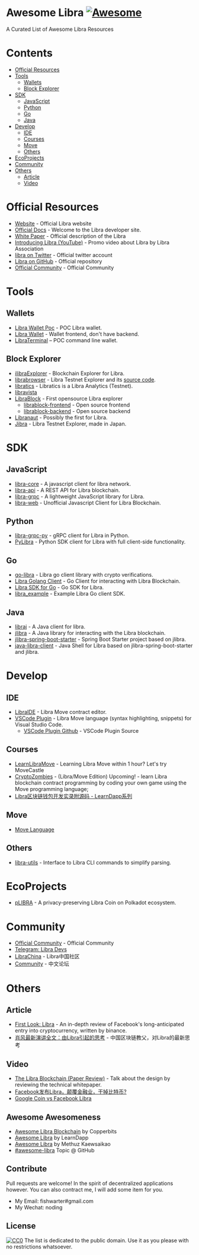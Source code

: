 # Awesome Libra [![Awesome](https://cdn.rawgit.com/sindresorhus/awesome/d7305f38d29fed78fa85652e3a63e154dd8e8829/media/badge.svg)](https://github.com/sindresorhus/awesome)<!-- omit in toc --> 
A Curated List of Awesome Libra Resources

# Contents <!-- omit in toc --> 
- [Official Resources](#official-resources)
- [Tools](#tools)
  - [Wallets](#wallets)
  - [Block Explorer](#block-explorer)
- [SDK](#sdk)
  - [JavaScript](#javascript)
  - [Python](#python)
  - [Go](#go)
  - [Java](#java)
- [Develop](#develop)
  - [IDE](#ide)
  - [Courses](#courses)
  - [Move](#move)
  - [Others](#others)
- [EcoProjects](#ecoprojects)
- [Community](#community)
- [Others](#others-1)
  - [Article](#article)
  - [Video](#video)


# Official Resources
* [Website](https://libra.org) - Official Libra website
*  [Official Docs](https://developers.libra.org/docs/welcome-to-libra) - Welcome to the Libra developer site.
* [White Paper](https://libra.org/en-US/white-paper/) - Official description of the Libra
* [Introducing Libra (YouTube)](https://www.youtube.com/watch?time_continue=1&v=4zw-jpVFKMY) - Promo video about Libra by Libra Association
* [libra on Twitter](https://twitter.com/search/libra) - Official twitter account
* [Libra on GitHub](https://github.com/libra/libra) - Official repository
* [Official Community](https://community.libra.org/) - Official Community

# Tools
## Wallets
* [Libra Wallet Poc](https://dev.kulap.io/libra/) - POC Libra wallet.
* [Libra Wallet](https://github.com/dpikalov/libra-wallet) - Wallet frontend, don't have backend.
* [LibraTerminal](https://github.com/sns254/LibraTerminal) – POC command line wallet.
  
## Block Explorer
* [ilibraExplorer](https://ilibraexplorer.com/) - Blockchain Explorer for Libra.
* [librabrowser](https://librabrowser.io/?fbclid=IwAR1LjpGiLWwW3oIFHnM3dm6H47H6D2R0dRAsqjmCcJSNtpW7yCcJu1ud2hE) - Libra Testnet Explorer and its [source code](https://github.com/Disk1n/LibraBrowser).
* [libratics](http://libratics.com) - Libratics is a Libra Analytics (Testnet).
* [libravista](http://libravista.com)
* [LibraBlock](https://librablock.io) - First opensource Libra explorer
  * [librablock-frontend](https://github.com/libra-china-org/librablock-frontend) - Open source frontend
  * [librablock-backend](https://github.com/libra-china-org/librabock-backend) - Open source backend
* [Libranaut](https://libranaut.io/) - Possibly the first for Libra.
* [Jibra](http://explorer.jibra.org) - Libra Testnet Explorer, made in Japan. 
  
# SDK
## JavaScript
* [libra-core](https://github.com/perfectmak/libra-core) - A javascript client for libra network.
* [libra-api](https://github.com/bonustrack/libra-api) - A REST API for Libra blockchain.
* [libra-grpc](https://github.com/bonustrack/libra-grpc) - A lightweight JavaScript library for Libra.
* [libra-web](https://github.com/bandprotocol/libra-web) - Unofficial Javascript Client for Libra Blockchain.
## Python
* [libra-grpc-py](https://github.com/egorsmkv/libra-grpc-py) - gRPC client for Libra in Python.
* [PyLibra](https://github.com/bandprotocol/pylibra) - Python SDK client for Libra with full client-side functionality.
  
## Go
* [go-libra](https://github.com/the729/go-libra) - Libra go client library with crypto verifications.
* [Libra Golang Client](https://github.com/codemaveric/libra-go) - Go Client for interacting with Libra Blockchain.
* [Libra SDK for Go](https://github.com/philippgille/libra-sdk-go) - Go SDK for Libra.
* [libra_example](https://github.com/phlip9/libra_example) - Example Libra Go client SDK.
## Java
* [libraj](https://github.com/libra-vista/libraj) - A Java client for libra.
* [jlibra](https://github.com/ketola/jlibra) - A Java library for interacting with the Libra blockchain.
* [jlibra-spring-boot-starter](https://github.com/ice09/jlibra-spring-boot-starter) - Spring Boot Starter project based on jlibra.
* [java-libra-client](https://github.com/ice09/java-libra-client) - Java Shell for Libra based on jlibra-spring-boot-starter and jlibra. 

# Develop
## IDE
* [LibraIDE](https://libraide.com/) - Libra Move contract editor.
* [VSCode Plugin](https://marketplace.visualstudio.com/items?itemName=SDKBox.vscode-libra-move) - Libra Move language (syntax highlighting, snippets) for Visual Studio Code.
  * [VSCode Plugin Github](https://github.com/sdkbox/vscode-libra-move) - VSCode Plugin Source
## Courses
* [LearnLibraMove](https://learnlibramove.com/) - Learning Libra Move within 1 hour? Let's try MoveCastle
* [CryptoZombies](https://cryptozombies.io/libra/) - (Libra/Move Edition) Upcoming! - learn Libra blockchain contract programming by coding your own game using the Move programming language; 
* [Libra区块链钱包开发实录附源码 - LearnDapp系列](https://github.com/learndapp/LearnDapp/blob/master/topics/libra/01/libra-wallet.md)
## Move
* [Move Language](https://developers.libra.org/docs/assets/papers/libra-move-a-language-with-programmable-resources.pdf)
## Others
* [libra-utils](https://github.com/Berkays/libra-util) - Interface to Libra CLI commands to simplify parsing.  
  
# EcoProjects
* [pLIBRA](https://plibra.io) - A privacy-preserving Libra Coin on Polkadot ecosystem.


# Community
* [Official Community](https://community.libra.org/) - Official Community
* [Telegram: Libra Devs](https://t.me/joinchat/DAQb4RSNpqEok3p-QdmaKQ)
* [LibraChina](https://libra-china.org) - Libra中国社区
* [Community](https://community.libra-china.org) - 中文论坛


# Others
## Article
* [First Look: Libra](https://info.binance.com/en/research/marketresearch/libra.html) - An in-depth review of Facebook's long-anticipated entry into cryptocurrency, written by binance.
* [肖风最新演讲全文：由Libra引起的思考](https://www.8btc.com/article/483237) - 中国区块链教父，对Libra的最新思考
## Video
* [The Libra Blockchain (Paper Review)](https://youtu.be/dcAqb0wBl5g) - Talk about the design by reviewing the technical whitepaper.
* [Facebook发布Libra，颠覆金融业，干掉比特币?](https://www.youtube.com/watch?v=qG3oBuZoOxM)
* [Google Coin vs Facebook Libra](https://www.youtube.com/watch?v=uJzUkCKYPDw) 

## Awesome Awesomeness<!-- omit in toc --> 

- [Awesome Libra Blockchain](https://github.com/copperbits/awesome-libra) by Copperbits 
- [Awesome Libra](https://github.com/learndapp/awesome-libra) by LearnDapp 
- [Awesome Libra](https://github.com/methuz/Awesome-Libra) by Methuz Kaewsaikao 
- [#awesome-libra](https://github.com/topics/awesome-libra) Topic @ GitHub

## Contribute<!-- omit in toc --> 

Pull requests are welcome! In the spirit of decentralized applications however.
You can also contract me, I will add some item for you.
* My Email: fishwarter#gmail.com
* My Wechat: noding

## License<!-- omit in toc --> 

[![CC0](http://mirrors.creativecommons.org/presskit/buttons/88x31/svg/cc-zero.svg)](https://creativecommons.org/publicdomain/zero/1.0/)
The list is dedicated to the public domain. Use it as you please with no restrictions whatsoever.
